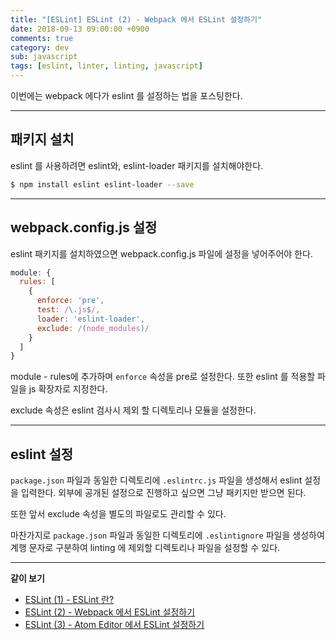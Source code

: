 ```yaml
---
title: "[ESLint] ESLint (2) - Webpack 에서 ESLint 설정하기"
date: 2018-09-13 09:00:00 +0900
comments: true
category: dev
sub: javascript
tags: [eslint, linter, linting, javascript]
---
```


이번에는 webpack 에다가 eslint 를 설정하는 법을 포스팅한다.

---

## 패키지 설치

eslint 를 사용하려면 eslint와, eslint-loader 패키지를 설치해야한다.

```bash
$ npm install eslint eslint-loader --save
```

---

## webpack.config.js 설정

eslint 패키지를 설치하였으면 webpack.config.js 파일에 설정을 넣어주어야 한다.

```js
module: {
  rules: [
    {
      enforce: 'pre',
      test: /\.js$/,
      loader: 'eslint-loader',
      exclude: /(node_modules)/
    }
  ]
}
```

module - rules에 추가하며 `enforce` 속성을 pre로 설정한다.
또한 eslint 를 적용할 파일을 js 확장자로 지정한다.

exclude 속성은 eslint 검사시 제외 할 디렉토리나 모듈을 설정한다.

---

## eslint 설정

`package.json` 파일과 동일한 디렉토리에 `.eslintrc.js` 파일을 생성해서 eslint 설정을 입력한다.
외부에 공개된 설정으로 진행하고 싶으면 그냥 패키지만 받으면 된다.

또한 앞서 exclude 속성을 별도의 파일로도 관리할 수 있다.

마찬가지로 `package.json` 파일과 동일한 디렉토리에 `.eslintignore` 파일을 생성하여
계행 문자로 구분하여 linting 에 제외할 디렉토리나 파일을 설정할 수 있다.

---

**같이 보기**

* [ESLint (1) - ESLint 란?](/dev/29)
* [ESLint (2) - Webpack 에서 ESLint 설정하기](/dev/31)
* [ESLint (3) - Atom Editor 에서 ESLint 설정하기](/dev/33)
